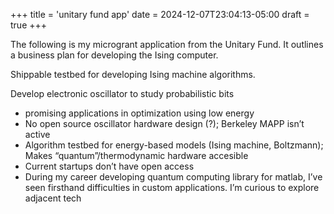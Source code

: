 +++
title = 'unitary fund app'
date = 2024-12-07T23:04:13-05:00
draft = true
+++

The following is my microgrant application from the Unitary Fund. It outlines a business plan for developing the Ising computer.

Shippable testbed for developing Ising machine algorithms. 

Develop electronic oscillator to study probabilistic bits 

- promising applications in optimization using low energy
- No open source oscillator hardware design (?); Berkeley MAPP isn’t active 
- Algorithm testbed for energy-based models (Ising machine, Boltzmann); Makes “quantum”/thermodynamic hardware accesible 
- Current startups don’t have open access
- During my career developing quantum computing library for matlab, I’ve seen firsthand difficulties in custom applications. I’m curious to explore adjacent tech